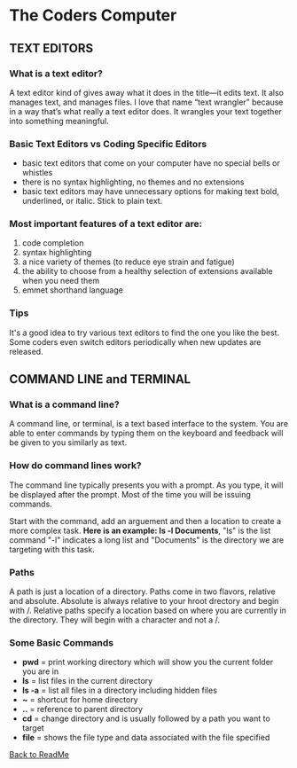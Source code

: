 # The Coders Computer


## TEXT EDITORS
### What is a text editor?
A text editor kind of gives away what it does in the title—it edits text.
It also manages text, and manages files. I love that name “text
wrangler” because in a way that’s what really a text editor does. It
wrangles your text together into something meaningful.


### Basic Text Editors vs Coding Specific Editors
- basic text editors that come on your computer have no special bells or whistles
- there is no syntax highlighting, no themes and no extensions
- basic text editors may have unnecessary options for making text bold, underlined, or italic. Stick to plain text.


### Most important features of a text editor are: 
1. code completion
1. syntax highlighting
1. a nice variety of themes (to reduce eye strain and fatigue)
1. the ability to choose from a healthy selection of extensions available when you need them
1. emmet shorthand language

### Tips
It's a good idea to try various text editors to find the one you like the best. Some coders even switch editors periodically when new updates are released.


## COMMAND LINE and TERMINAL

### What is a command line?
A command line, or terminal, is a text based interface to the system. You are able to enter commands by typing them on the keyboard and feedback will be given to you similarly as text.


### How do command lines work?
The command line typically presents you with a prompt. As you type, it will be displayed after the prompt. Most of the time you will be issuing commands.

Start with the command, add an arguement and then a location to create a more complex task. 
**Here is an example: ls -l Documents**, "ls" is the list command "-l" indicates a long list and "Documents" is the directory we are targeting with this task.

### Paths
A path is just a location of a directory. Paths come in two flavors, relative and absolute. Absolute is always relative to your hroot drectory and begin with /. Relative paths specify a location based on where you are currently in the directory. They will begin with a character and not a /.


### Some Basic Commands
- **pwd** = print working directory which will show you the current folder you are in 
- **ls** = list files in the current directory
- **ls -a** = list all files in a directory including hidden files
- **~** = shortcut for home directory
- **..** = reference to parent directory
- **cd** = change directory and is usually followed by a path you want to target
- **file** = shows the file type and data associated with the file specified

[Back to ReadMe](README.md)

